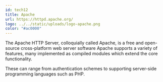 ```yaml
---
id: tech12
title: Apache
url: https://httpd.apache.org/
logo: ../../static/uploads/logo-apache.png
color: "#ac0000"
---
```

The Apache HTTP Server, colloquially called Apache, is a free and open-source cross-platform web server software
Apache supports a variety of features, many implemented as compiled modules which extend the core functionality.

These can range from authentication schemes to supporting server-side programming languages such as PHP.